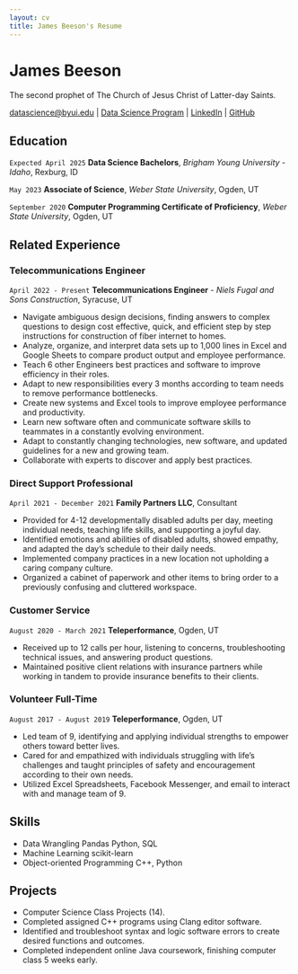```yaml
---
layout: cv
title: James Beeson's Resume
---
```

# James Beeson
The second prophet of The Church of Jesus Christ of Latter-day Saints.

<div id="webaddress">
<a href="datascience@byui.edu">datascience@byui.edu</a>
| <a href="https://byuidatascience.github.io/development.html">Data Science Program</a>
| <a href="https://www.linkedin.com/groups/13537407/">LinkedIn</a>
| <a href="https://github.com/byuids-resumes">GitHub</a>
</div>

<!-- https://www.monique.tech/the-art-of-markdown -->

## Education

`Expected April 2025`
__Data Science Bachelors__, _Brigham Young University - Idaho_, Rexburg, ID

`May 2023`
__Associate of Science__, _Weber State University_, Ogden, UT

`September 2020`
__Computer Programming Certificate of Proficiency__, _Weber State University_, Ogden, UT


## Related Experience

### Telecommunications Engineer

`April 2022 - Present`
__Telecommunications Engineer__ - _Niels Fugal and Sons Construction_, Syracuse, UT

- Navigate ambiguous design decisions, finding answers to complex questions to design cost effective, quick, and efficient step by step instructions for construction of fiber internet to homes. 
- Analyze, organize, and interpret data sets up to 1,000 lines in Excel and Google Sheets to compare product output and employee performance.
- Teach 6 other Engineers best practices and software to improve efficiency in their roles.
- Adapt to new responsibilities every 3 months according to team needs to remove performance bottlenecks.
- Create new systems and Excel tools to improve employee performance and productivity.
- Learn new software often and communicate software skills to teammates in a constantly evolving environment.
- Adapt to constantly changing technologies, new software, and updated guidelines for a new and growing team.
- Collaborate with experts to discover and apply best practices.


### Direct Support Professional

`April 2021 - December 2021`
__Family Partners LLC__, Consultant

- Provided for 4-12 developmentally disabled adults per day, meeting individual needs, teaching life skills, and supporting a joyful day.
- Identified emotions and abilities of disabled adults, showed empathy, and adapted the day’s schedule to their daily needs.
- Implemented company practices in a new location not upholding a caring company culture.
- Organized a cabinet of paperwork and other items to bring order to a previously confusing and cluttered workspace.


### Customer Service

`August 2020 - March 2021`
__Teleperformance__, Ogden, UT

- Received up to 12 calls per hour, listening to concerns, troubleshooting technical issues, and answering product questions.
- Maintained positive client relations with insurance partners while working in tandem to provide insurance benefits to their clients.


### Volunteer Full-Time

`August 2017 - August 2019`
__Teleperformance__, Ogden, UT

- Led team of 9, identifying and applying individual strengths to empower others toward better lives.
- Cared for and empathized with individuals struggling with life’s challenges and taught principles of safety and encouragement according to their own needs.
- Utilized Excel Spreadsheets, Facebook Messenger, and email to interact with and manage team of 9.

## Skills

- Data Wrangling Pandas Python, SQL
- Machine Learning scikit-learn
- Object-oriented Programming C++, Python

## Projects

- Computer Science Class Projects (14).
- Completed assigned C++ programs using Clang editor software.
- Identified and troubleshoot syntax and logic software errors to create desired functions and outcomes.
- Completed independent online Java coursework, finishing computer class 5 weeks early.




<!-- ### Footer

Last updated: May 2013 -->



